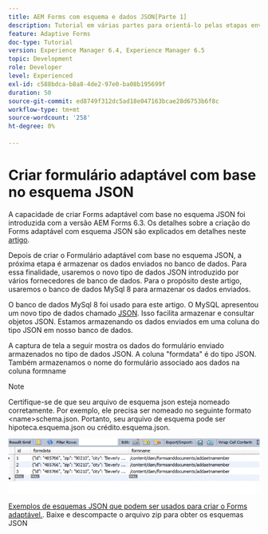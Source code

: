 ```yaml
---
title: AEM Forms com esquema e dados JSON[Parte 1]
description: Tutorial em várias partes para orientá-lo pelas etapas envolvidas na criação do Formulário adaptável com esquema JSON e na consulta dos dados enviados.
feature: Adaptive Forms
doc-type: Tutorial
version: Experience Manager 6.4, Experience Manager 6.5
topic: Development
role: Developer
level: Experienced
exl-id: c588bdca-b8a8-4de2-97e0-ba08b195699f
duration: 50
source-git-commit: ed8749f312dc5ad18e047163bcae28d6753b6f8c
workflow-type: tm+mt
source-wordcount: '258'
ht-degree: 0%

---
```


# Criar formulário adaptável com base no esquema JSON

A capacidade de criar Forms adaptável com base no esquema JSON foi introduzida com a versão AEM Forms 6.3. Os detalhes sobre a criação do Forms adaptável com esquema JSON são explicados em detalhes neste [artigo](https://experienceleague.adobe.com/docs/experience-manager-65/forms/adaptive-forms-advanced-authoring/adaptive-form-json-schema-form-model.html).

Depois de criar o Formulário adaptável com base no esquema JSON, a próxima etapa é armazenar os dados enviados no banco de dados. Para essa finalidade, usaremos o novo tipo de dados JSON introduzido por vários fornecedores de banco de dados. Para o propósito deste artigo, usaremos o banco de dados MySql 8 para armazenar os dados enviados.

O banco de dados MySql 8 foi usado para este artigo. O MySQL apresentou um novo tipo de dados chamado [JSON](https://dev.mysql.com/doc/refman/8.0/en/json.html). Isso facilita armazenar e consultar objetos JSON. Estamos armazenando os dados enviados em uma coluna do tipo JSON em nosso banco de dados.

A captura de tela a seguir mostra os dados do formulário enviado armazenados no tipo de dados JSON. A coluna &quot;formdata&quot; é do tipo JSON. Também armazenamos o nome do formulário associado aos dados na coluna formname

>[!NOTE]
>
>Certifique-se de que seu arquivo de esquema json esteja nomeado corretamente. Por exemplo, ele precisa ser nomeado no seguinte formato &lt;name>schema.json. Portanto, seu arquivo de esquema pode ser hipoteca.esquema.json ou crédito.esquema.json.

![armazenamento de dados](assets/datastored.gif)

[Exemplos de esquemas JSON que podem ser usados para criar o Forms adaptável.](assets/samplejsonschemas.zip). Baixe e descompacte o arquivo zip para obter os esquemas JSON
